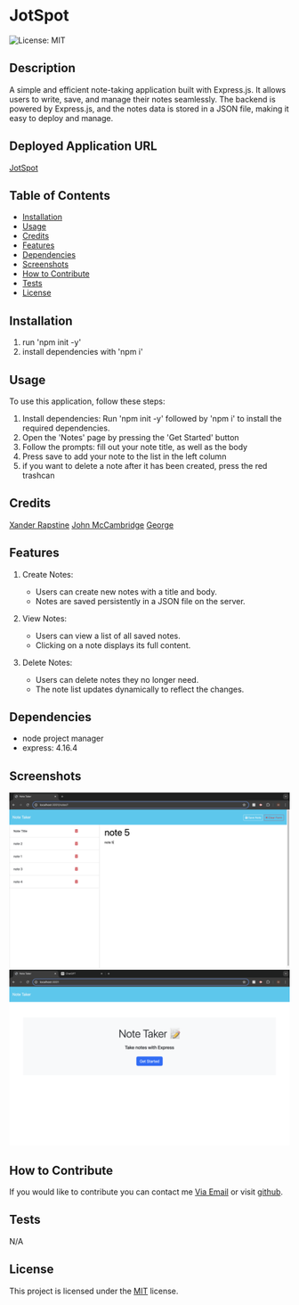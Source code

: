 # JotSpot
    
![License: MIT](https://img.shields.io/badge/License-MIT-yellow.svg)
## Description

A simple and efficient note-taking application built with Express.js. It allows users to write, save, and manage their notes seamlessly. The backend is powered by Express.js, and the notes data is stored in a JSON file, making it easy to deploy and manage.

## Deployed Application URL

[JotSpot](https://jotspot-bf8s.onrender.com/notes)

## Table of Contents
* [Installation](#installation)
* [Usage](#usage)
* [Credits](#credits)
* [Features](#features)
* [Dependencies](#dependencies)
* [Screenshots](#screenshots)
* [How to Contribute](#how-to-contribute)
* [Tests](#tests)
* [License](#license)

## Installation

1. run 'npm init -y'
2. install dependencies with 'npm i'

## Usage

To use this application, follow these steps:

1. Install dependencies: Run 'npm init -y' followed by 'npm i' to install the required dependencies.
2. Open the 'Notes' page by pressing the 'Get Started' button
3. Follow the prompts: fill out your note title, as well as the body
4. Press save to add your note to the list in the left column
5. if you want to delete a note after it has been created, press the red trashcan

## Credits

[Xander Rapstine](https://github.com/Xandromus)
[John McCambridge](https://github.com/nol166)
[George](https://github.com/Georgeyoox)

## Features

1. Create Notes:
    - Users can create new notes with a title and body.
    - Notes are saved persistently in a JSON file on the server.

2. View Notes:
    - Users can view a list of all saved notes.
    - Clicking on a note displays its full content.

3. Delete Notes:
    - Users can delete notes they no longer need.
    - The note list updates dynamically to reflect the changes.

## Dependencies

- node project manager
- express: 4.16.4

## Screenshots
![note user inputs w stored notes](./images/notes.png)
![note homepage](./images/home.png)

## How to Contribute

If you would like to contribute you can contact me [Via Email](mailto:harrismhurley@icloud.com?subject=[GitHub]%20Dev%20Connect) or visit [github](https://github.com/harrismhurley).

## Tests

N/A

## License 

This project is licensed under the [MIT](https://opensource.org/licenses/MIT) license.

